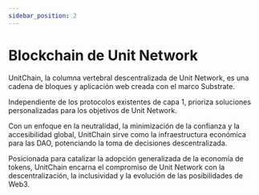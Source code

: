 ```yaml
---
sidebar_position: 2
---
```


# Blockchain de Unit Network

UnitChain, la columna vertebral descentralizada de Unit Network, es una cadena de bloques y aplicación web creada con el marco Substrate.

Independiente de los protocolos existentes de capa 1, prioriza soluciones personalizadas para los objetivos de Unit Network.

Con un enfoque en la neutralidad, la minimización de la confianza y la accesibilidad global, UnitChain sirve como la infraestructura económica para las DAO, potenciando la toma de decisiones descentralizada.

Posicionada para catalizar la adopción generalizada de la economía de tokens, UnitChain encarna el compromiso de Unit Network con la descentralización, la inclusividad y la evolución de las posibilidades de Web3.
